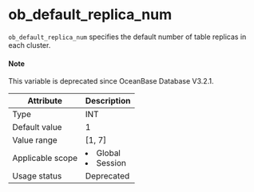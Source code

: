 ob_default_replica_num
===========================================

`ob_default_replica_num` specifies the default number of table replicas in each cluster.

<main id="notice" type='explain'>
  <h4>Note</h4>
  <p>This variable is deprecated since OceanBase Database V3.2.1. </p>
</main>


| **Attribute** | **Description** |
|--------|------------------------------------------------------------------------------------------------------------|
| Type | INT |
| Default value | 1 |
| Value range | \[1, 7\] |
| Applicable scope | </li><li> Global   </li><li> Session |
| Usage status | Deprecated |


